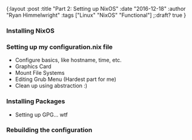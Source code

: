 {:layout :post
:title  "Part 2: Setting up NixOS"
:date "2016-12-18"
:author "Ryan Himmelwright"
:tags ["Linux" "NixOS" "Functional"]
;:draft? true
}

### Installing NixOS

### Setting up my configuration.nix file
* Configure basics, like hostname, time, etc.
* Graphics Card
* Mount File Systems
* Editing Grub Menu (Hardest part for me)
* Clean up using abstraction :)

### Installing Packages
* Setting up GPG... wtf

### Rebuilding the configuration
